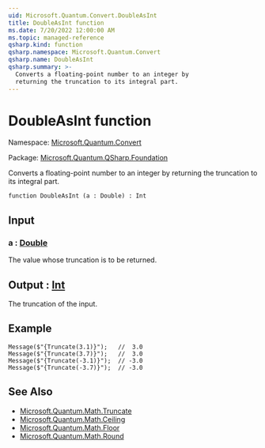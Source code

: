 ```yaml
---
uid: Microsoft.Quantum.Convert.DoubleAsInt
title: DoubleAsInt function
ms.date: 7/20/2022 12:00:00 AM
ms.topic: managed-reference
qsharp.kind: function
qsharp.namespace: Microsoft.Quantum.Convert
qsharp.name: DoubleAsInt
qsharp.summary: >-
  Converts a floating-point number to an integer by
  returning the truncation to its integral part.
---
```


# DoubleAsInt function

Namespace: [Microsoft.Quantum.Convert](xref:Microsoft.Quantum.Convert)

Package: [Microsoft.Quantum.QSharp.Foundation](https://nuget.org/packages/Microsoft.Quantum.QSharp.Foundation)


Converts a floating-point number to an integer byreturning the truncation to its integral part.

```qsharp
function DoubleAsInt (a : Double) : Int
```


## Input

### a : [Double](xref:microsoft.quantum.qsharp.valueliterals#double-literals)

The value whose truncation is to be returned.



## Output : [Int](xref:microsoft.quantum.qsharp.valueliterals#int-literals)

The truncation of the input.

## Example

```Message($"{Truncate(3.1)}");   //  3.0Message($"{Truncate(3.7)}");   //  3.0Message($"{Truncate(-3.1)}");  // -3.0Message($"{Truncate(-3.7)}");  // -3.0```

## See Also

- [Microsoft.Quantum.Math.Truncate](xref:Microsoft.Quantum.Math.Truncate)
- [Microsoft.Quantum.Math.Ceiling](xref:Microsoft.Quantum.Math.Ceiling)
- [Microsoft.Quantum.Math.Floor](xref:Microsoft.Quantum.Math.Floor)
- [Microsoft.Quantum.Math.Round](xref:Microsoft.Quantum.Math.Round)
